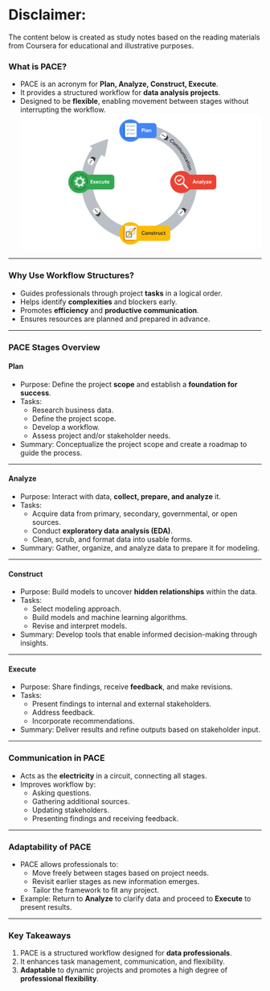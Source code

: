 # Disclaimer: 
The content below is created as study notes based on the reading materials from Coursera for educational and illustrative purposes. 

### **What is PACE?**
- PACE is an acronym for **Plan, Analyze, Construct, Execute**.
- It provides a structured workflow for **data analysis projects**.
- Designed to be **flexible**, enabling movement between stages without interrupting the workflow.
![alt text](image.png)

---

### **Why Use Workflow Structures?**
- Guides professionals through project **tasks** in a logical order.
- Helps identify **complexities** and blockers early.
- Promotes **efficiency** and **productive communication**.
- Ensures resources are planned and prepared in advance.

---

### **PACE Stages Overview**

#### **Plan**
- Purpose: Define the project **scope** and establish a **foundation for success**.
- Tasks:
  - Research business data.
  - Define the project scope.
  - Develop a workflow.
  - Assess project and/or stakeholder needs.
- Summary: Conceptualize the project scope and create a roadmap to guide the process.

---

#### **Analyze**
- Purpose: Interact with data, **collect, prepare, and analyze** it.
- Tasks:
  - Acquire data from primary, secondary, governmental, or open sources.
  - Conduct **exploratory data analysis (EDA)**.
  - Clean, scrub, and format data into usable forms.
- Summary: Gather, organize, and analyze data to prepare it for modeling.

---

#### **Construct**
- Purpose: Build models to uncover **hidden relationships** within the data.
- Tasks:
  - Select modeling approach.
  - Build models and machine learning algorithms.
  - Revise and interpret models.
- Summary: Develop tools that enable informed decision-making through insights.

---

#### **Execute**
- Purpose: Share findings, receive **feedback**, and make revisions.
- Tasks:
  - Present findings to internal and external stakeholders.
  - Address feedback.
  - Incorporate recommendations.
- Summary: Deliver results and refine outputs based on stakeholder input.

---

### **Communication in PACE**
- Acts as the **electricity** in a circuit, connecting all stages.
- Improves workflow by:
  - Asking questions.
  - Gathering additional sources.
  - Updating stakeholders.
  - Presenting findings and receiving feedback.

---

### **Adaptability of PACE**
- PACE allows professionals to:
  - Move freely between stages based on project needs.
  - Revisit earlier stages as new information emerges.
  - Tailor the framework to fit any project.
- Example: Return to **Analyze** to clarify data and proceed to **Execute** to present results.

---

### **Key Takeaways**
1. PACE is a structured workflow designed for **data professionals**.
2. It enhances task management, communication, and flexibility.
3. **Adaptable** to dynamic projects and promotes a high degree of **professional flexibility**.